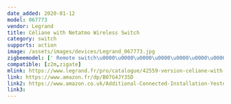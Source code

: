 ```yaml
---
date_added: 2020-01-12
model: 067773
vendor: Legrand
title: Céliane with Netatmo Wireless Switch
category: switch
supports: action
image: /assets/images/devices/Legrand_067773.jpg
zigbeemodel: [' Remote switch\u0000\u0000\u0000\u0000\u0000\u0000\u0000']
compatible: [z2m,zigate]
mlink: https://www.legrand.fr/pro/catalogue/42559-version-celiane-with-netatmo/commande-sans-fil-celiane-with-netatmo-pour-eclairage-ou-prise-connectee-ou-micromodule-titane
link: https://www.amazon.fr/dp/B07G4JY35D
link2: https://www.amazon.co.uk/Additional-Connected-Installation-Yesterday-LEG67773/dp/B07G4JY35D
link3: 
---
```

